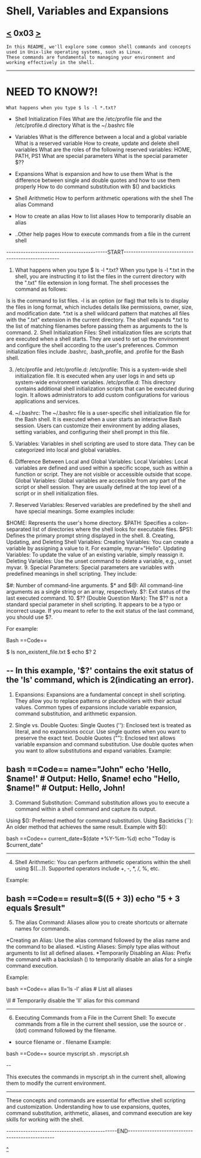 # Shell, Variables and Expansions
[<](https://github.com/TheeKingZa/alx-system_engineering-devops/blob/master/0x02-shell_redirections/README.md) 0x03 [>](https://github.com/TheeKingZa/alx-system_engineering-devops/tree/master/0x04-loops_conditions_and_parsing/README.md)
----


    In this README, we'll explore some common shell commands and concepts used in Unix-like operating systems, such as Linux.
    These commands are fundamental to managing your environment and working effectively in the shell.

---
# NEED TO KNOW?!
    What happens when you type $ ls -l *.txt?
   * Shell Initialization Files
    What are the /etc/profile file and the /etc/profile.d directory
    What is the ~/.bashrc file

   * Variables
    What is the difference between a local and a global variable
    What is a reserved variable
    How to create, update and delete shell variables
    What are the roles of the following reserved variables: HOME, PATH, PS1
    What are special parameters
    What is the special parameter $??

   * Expansions
    What is expansion and how to use them
    What is the difference between single and double quotes and how to use them properly
    How to do command substitution with $() and backticks
   * Shell Arithmetic
    How to perform arithmetic operations with the shell
    The alias Command

   * How to create an alias
    How to list aliases
    How to temporarily disable an alias
   
   * ..Other help pages
      How to execute commands from a file in the current shell

------------------------------------------START---------------------------------------------------

1. What happens when you type $ ls -l *.txt?
When you type ls -l *.txt in the shell, you are instructing it to list the files in the current directory with the ".txt" file extension in long format. The shell processes the command as follows:

ls is the command to list files.
-l is an option (or flag) that tells ls to display the files in long format, which includes details like permissions, owner, size, and modification date.
*.txt is a shell wildcard pattern that matches all files with the ".txt" extension in the current directory.
The shell expands *.txt to the list of matching filenames before passing them as arguments to the ls command.
2. Shell Initialization Files:
Shell initialization files are scripts that are executed when a shell starts. They are used to set up the environment and configure the shell according to the user's preferences. Common initialization files include .bashrc, .bash_profile, and .profile for the Bash shell.

3. /etc/profile and /etc/profile.d:
/etc/profile: This is a system-wide shell initialization file. It is executed when any user logs in and sets up system-wide environment variables.
/etc/profile.d: This directory contains additional shell initialization scripts that can be executed during login. It allows administrators to add custom configurations for various applications and services.
4. ~/.bashrc:
The ~/.bashrc file is a user-specific shell initialization file for the Bash shell. It is executed when a user starts an interactive Bash session. Users can customize their environment by adding aliases, setting variables, and configuring their shell prompt in this file.

5. Variables:
Variables in shell scripting are used to store data. They can be categorized into local and global variables.

6. Difference Between Local and Global Variables:
Local Variables: Local variables are defined and used within a specific scope, such as within a function or script. They are not visible or accessible outside that scope.
Global Variables: Global variables are accessible from any part of the script or shell session. They are usually defined at the top level of a script or in shell initialization files.
7. Reserved Variables:
Reserved variables are predefined by the shell and have special meanings. Some examples include:

$HOME: Represents the user's home directory.
$PATH: Specifies a colon-separated list of directories where the shell looks for executable files.
$PS1: Defines the primary prompt string displayed in the shell.
8. Creating, Updating, and Deleting Shell Variables:
Creating Variables: You can create a variable by assigning a value to it. For example, myvar="Hello".
Updating Variables: To update the value of an existing variable, simply reassign it.
Deleting Variables: Use the unset command to delete a variable, e.g., unset myvar.
9. Special Parameters:
Special parameters are variables with predefined meanings in shell scripting. They include:

$#: Number of command-line arguments.
$* and $@: All command-line arguments as a single string or an array, respectively.
$?: Exit status of the last executed command.
10. $?? (Double Question Mark):
The $?? is not a standard special parameter in shell scripting. It appears to be a typo or incorrect usage. If you meant to refer to the exit status of the last command, you should use $?.

For example:

Bash
==Code==

$ ls non_existent_file.txt
$ echo $?
2

--
In this example, '$?' contains the exit status of the 'ls' command, which is 2(indicating an error).
---------------------------------------------------------------------------------------------  

1. Expansions:
Expansions are a fundamental concept in shell scripting. They allow you to replace patterns or placeholders with their actual values. Common types of expansions include variable expansion, command substitution, and arithmetic expansion.

2. Single vs. Double Quotes:
Single Quotes (''): Enclosed text is treated as literal, and no expansions occur. Use single quotes when you want to preserve the exact text.
Double Quotes (""): Enclosed text allows variable expansion and command substitution. Use double quotes when you want to allow substitutions and expand variables.
Example:

bash
==Code==
name="John"
echo 'Hello, $name!'  # Output: Hello, $name!
echo "Hello, $name!"  # Output: Hello, John!
---------------------------------------------------------------------------------------------

3. Command Substitution:
Command substitution allows you to execute a command within a shell command and capture its output.

Using $(): Preferred method for command substitution.
Using Backticks (``): An older method that achieves the same result.
Example with $():

bash
==Code==
current_date=$(date +%Y-%m-%d)
echo "Today is $current_date"

---------------------------------------------------------------------------------------------
4. Shell Arithmetic:
You can perform arithmetic operations within the shell using $((...)). Supported operators include +, -, *, /, %, etc.

Example:

bash
==Code==
result=$((5 + 3))
echo "5 + 3 equals $result"
---------------------------------------------------------------------------------------------

5. The alias Command:
Aliases allow you to create shortcuts or alternate names for commands.

*Creating an Alias:
    Use the alias command followed by the alias name and the command to be aliased.
*Listing Aliases:
    Simply type alias without arguments to list all defined aliases.
*Temporarily Disabling an Alias:
    Prefix the command with a backslash () to temporarily disable an alias for a single command execution.

Example:

bash
==Code==
alias ll='ls -l'
alias   # List all aliases

\ll     # Temporarily disable the 'll' alias for this command

---------------------------------------------------------------------------------------------

6. Executing Commands from a File in the Current Shell:
To execute commands from a file in the current shell session, use the source or . (dot) command followed by the filename.

* source filename or . filename
Example:

bash
==Code==
source myscript.sh
. myscript.sh

--

This executes the commands in myscript.sh in the current shell, allowing them to modify the current environment.

---

These concepts and commands are essential for effective shell scripting and customization. Understanding how to use expansions, quotes, command substitution, arithmetic, aliases, and command execution are key skills for working with the shell.

----------------------------------------------END-----------------------------------------------


[^](#shell-variables-and-expansions)